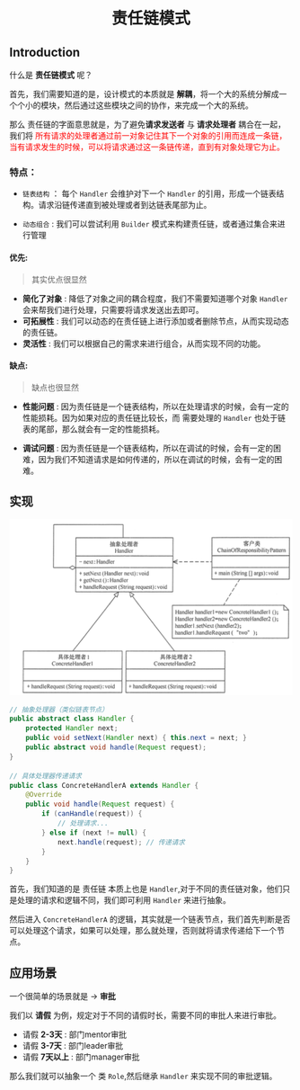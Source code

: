 # <center>责任链模式</center>

## Introduction 

什么是 **责任链模式** 呢？

首先，我们需要知道的是，设计模式的本质就是 **解耦**，将一个大的系统分解成一个个小的模块，然后通过这些模块之间的协作，来完成一个大的系统。

那么 责任链的字面意思就是，为了避免**请求发送者** 与 **请求处理者** 耦合在一起，我们将  <span style = "color : red">所有请求的处理者通过前一对象记住其下一个对象的引用而连成一条链，当有请求发生的时候，可以将请求通过这一条链传递，直到有对象处理它为止。</span>

### 特点：

- `链表结构` ： 每个 `Handler` 会维护对下一个 `Handler` 的引用，形成一个链表结构。请求沿链传递直到被处理或者到达链表尾部为止。

- `动态组合` : 我们可以尝试利用 `Builder` 模式来构建责任链，或者通过集合来进行管理

#### 优先:
> 其实优点很显然

- **简化了对象** : 降低了对象之间的耦合程度，我们不需要知道哪个对象 `Handler` 会来帮我们进行处理，只需要将请求发送出去即可。
- **可拓展性** : 我们可以动态的在责任链上进行添加或者删除节点，从而实现动态的责任链。
- **灵活性** : 我们可以根据自己的需求来进行组合，从而实现不同的功能。

#### 缺点:
> 缺点也很显然

- **性能问题** : 因为责任链是一个链表结构，所以在处理请求的时候，会有一定的性能损耗。因为如果对应的责任链比较长，而 需要处理的 `Handler` 也处于链表的尾部，那么就会有一定的性能损耗。

- **调试问题** : 因为责任链是一个链表结构，所以在调试的时候，会有一定的困难，因为我们不知道请求是如何传递的，所以在调试的时候，会有一定的困难。




## 实现
![P1](./assets/Chain-p1.jpg)

```java
// 抽象处理器（类似链表节点）
public abstract class Handler {
    protected Handler next;
    public void setNext(Handler next) { this.next = next; }
    public abstract void handle(Request request);
}

// 具体处理器传递请求
public class ConcreteHandlerA extends Handler {
    @Override
    public void handle(Request request) {
        if (canHandle(request)) {
            // 处理请求...
        } else if (next != null) {
            next.handle(request); // 传递请求
        }
    }
}
```

首先，我们知道的是 责任链 本质上也是 `Handler`,对于不同的责任链对象，他们只是处理的请求和逻辑不同，我们即可利用 `Handler` 来进行抽象。

然后进入 `ConcreteHandlerA` 的逻辑，其实就是一个链表节点，我们首先判断是否可以处理这个请求，如果可以处理，那么就处理，否则就将请求传递给下一个节点。



## 应用场景

一个很简单的场景就是 -> **审批**

我们以 **请假** 为例，规定对于不同的请假时长，需要不同的审批人来进行审批。

- 请假 **2-3天** : 部门mentor审批
- 请假 **3-7天** : 部门leader审批
- 请假 **7天以上** : 部门manager审批

那么我们就可以抽象一个 类 `Role`,然后继承 `Handler` 来实现不同的审批逻辑。
